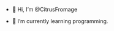 - 👋 Hi, I’m @CitrusFromage

<!---
- 👀 I’m interested in ...
--->

- 🌱 I’m currently learning programming.

<!--- - 💞️ I’m looking to collaborate on ...
- 📫 How to reach me ...
--->
<!---
CitrusFromage/CitrusFromage is a ✨ special ✨ repository because its `README.md` (this file) appears on your GitHub profile.
You can click the Preview link to take a look at your changes.
--->
